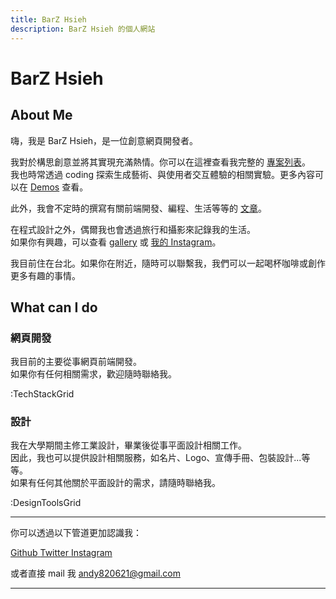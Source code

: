 ```yaml
---
title: BarZ Hsieh
description: BarZ Hsieh 的個人網站
---
```


# BarZ Hsieh

## About Me

嗨，我是 BarZ Hsieh，是一位創意網頁開發者。

我對於構思創意並將其實現充滿熱情。你可以在這裡查看我完整的 [專案列表](/projects)。<br>
我也時常透過 coding 探索生成藝術、與使用者交互體驗的相關實驗。更多內容可以在 [Demos](/demos) 查看。

此外，我會不定時的撰寫有關前端開發、編程、生活等等的 [文章](/posts)。<br>

在程式設計之外，偶爾我也會透過旅行和攝影來記錄我的生活。<br>
如果你有興趣，可以查看 [gallery](/gallery) 或 [我的 Instagram](https://www.instagram.com/andy820621)。<br>

我目前住在台北。如果你在附近，隨時可以聯繫我，我們可以一起喝杯咖啡或創作更多有趣的事情。

## What can I do

### 網頁開發

我目前的主要從事網頁前端開發。<br>
如果你有任何相關需求，歡迎隨時聯絡我。

:TechStackGrid

### 設計

我在大學期間主修工業設計，畢業後從事平面設計相關工作。<br>
因此，我也可以提供設計相關服務，如名片、Logo、宣傳手冊、包裝設計...等等。<br>
如果有任何其他關於平面設計的需求，請隨時聯絡我。

:DesignToolsGrid

<div flex-auto></div>

---

你可以透過以下管道更加認識我：

<p flex="~ gap-3 wrap" class="mt--2!">
  <a href="https://github.com/andy820621" target="_blank" style="gap: .3rem" flex="~ items-center" title="Github">
    <Icon op75 name="i-simple-icons-github"></Icon>
    <span>Github</span>
  </a>
  <a href="https://www.twitter.com/BarZ3064" target="_blank" style="gap: .3rem" flex="~ items-center" title="Twitter">
    <Icon op75 name="i-ri-twitter-x-fill"></Icon>
    <span>Twitter</span>
  </a>
  <a href="https://www.instagram.com/andy820621" target="_blank" style="gap: .3rem" flex="~ items-center" title="Instagram">
    <Icon op75 name="i-simple-icons-instagram"></Icon>
    <span>Instagram</span>
  </a>
</p>

或者直接 mail 我 <a href="mailto:andy820621@gmail.com" aria-label="Email me at andy820621@gmail.com" title="Email">andy820621@gmail.com</a>

---
